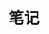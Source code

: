 ---
title: "笔记"
description: "总结学习"
slug: "test"
image: ""
style:
    background: "#2a9d8f"
    color: "#fff"
---